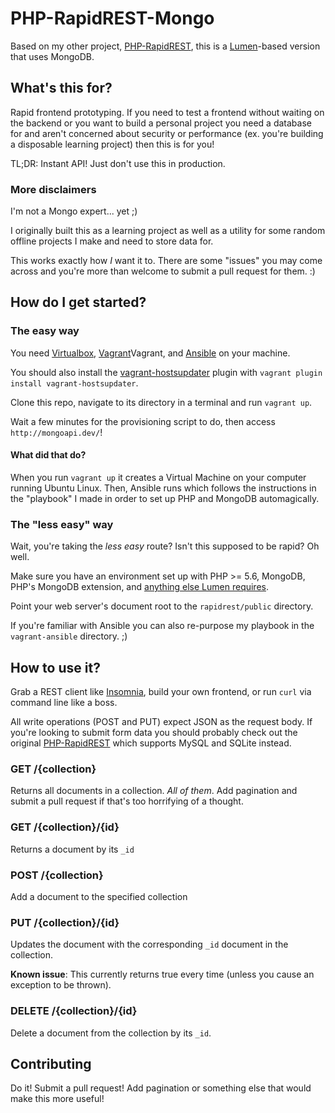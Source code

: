# PHP-RapidREST-Mongo

Based on my other project, [PHP-RapidREST](https://github.com/AndrewNatoli/PHP-RapidREST), this is a [Lumen](https://lumen.laravel.com/)-based version that uses MongoDB.

## What's this for?

Rapid frontend prototyping. If you need to test a frontend without waiting on the backend or you want to build a
personal project you need a database for and aren't concerned about security or performance (ex. you're building a
disposable learning project) then this is for you!

TL;DR: Instant API! Just don't use this in production.

### More disclaimers

I'm not a Mongo expert... yet ;)

I originally built this as a learning project as well as a utility for some random offline projects I make and need to
store data for. 

This works exactly how _I_ want it to. There are some "issues" you may come across and you're more than welcome to submit a pull request for them. :)

## How do I get started?

### The easy way

You need [Virtualbox](https://www.virtualbox.org/), [Vagrant](https://www.vagrantup.com/)Vagrant, and [Ansible](http://docs.ansible.com/ansible/intro_installation.html) on your machine.

You should also install the [vagrant-hostsupdater](https://github.com/cogitatio/vagrant-hostsupdater) plugin with `vagrant plugin install vagrant-hostsupdater`.

Clone this repo, navigate to its directory in a terminal and run `vagrant up`.

Wait a few minutes for the provisioning script to do, then access `http://mongoapi.dev/`!

#### What did that do?

When you run `vagrant up` it creates a Virtual Machine on your computer running Ubuntu Linux. Then, Ansible runs which follows
the instructions in the "playbook" I made in order to set up PHP and MongoDB automagically.

### The "less easy" way

Wait, you're taking the _less easy_ route? Isn't this supposed to be rapid? Oh well.

Make sure you have an environment set up with PHP >= 5.6, MongoDB, PHP's MongoDB extension, and [anything else Lumen requires](https://lumen.laravel.com/docs/5.4#server-requirements).

Point your web server's document root to the `rapidrest/public` directory.

If you're familiar with Ansible you can also re-purpose my playbook in the `vagrant-ansible` directory. ;)

## How to use it?

Grab a REST client like [Insomnia](https://insomnia.rest/), build your own frontend, or run `curl` via command line like a boss.

All write operations (POST and PUT) expect JSON as the request body. If you're looking to submit form data
you should probably check out the original [PHP-RapidREST](https://github.com/AndrewNatoli/PHP-RapidREST) which supports MySQL and SQLite instead.

### GET /{collection}

Returns all documents in a collection. _All of them_. Add pagination and submit a pull request if that's too horrifying of a thought. 

### GET /{collection}/{id}

Returns a document by its `_id`

### POST /{collection}

Add a document to the specified collection

### PUT /{collection}/{id}

Updates the document with the corresponding `_id` document in the collection.

**Known issue**: This currently returns true every time (unless you cause an exception to be thrown).

### DELETE /{collection}/{id}

Delete a document from the collection by its `_id`.

## Contributing

Do it! Submit a pull request! Add pagination or something else that would make this more useful!